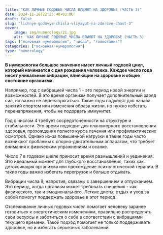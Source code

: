 ```yaml
---
title: "КАК ЛИЧНЫЕ ГОДОВЫЕ ЧИСЛА ВЛИЯЮТ НА ЗДОРОВЬЕ (ЧАСТЬ 3)"
date: 2024-11-16T22:25:40+03:00
draft: false
slug: "lichnye-godovye-chisla-vliyayut-na-zdorove-chast-3"
cover:
    image: img/numerology/21.jpg
    alt: 'КАК ЛИЧНЫЕ ГОДОВЫЕ ЧИСЛА ВЛИЯЮТ НА ЗДОРОВЬЕ (ЧАСТЬ 3)'
tags: ["основная нумерология", "числа", "толкования"]
categories: ["основная нумерология"]
type: "numerology"
---
```



**В нумерологии большое значение имеет личный годовой цикл, который начинается с дня рождения человека. Каждое число года несет уникальные вибрации, влияющие на здоровье и общее состояние организма.**

Например, год с вибрацией числа 1 - это период новой энергии и возможностей. В это время организм получает дополнительный заряд сил, но важно не перенапрягаться. Такие годы подходят для начала занятий спортом или изменения образа жизни, но нужно избегать перенапряжения, чтобы не подорвать иммунитет.

Год с числом 4 требует сосредоточенности на структуре и стабильности. Это время подходит для планомерного восстановления здоровья, прохождения полного курса лечения или профилактических осмотров. Однако из-за повышенной нагрузки в такие годы часто возникают проблемы с опорно-двигательным аппаратом, что требует внимания к физическим упражнениям и осанке.

Число 7 в годовом цикле приносит время размышлений и уединения. Это идеальный момент для глубокого восстановления, таких как детоксикация организма или прохождение психологической терапии. В такие годы важно избегать перегрузок и больше отдыхать.

Вибрации числа 9, напротив, связаны с завершением и отпусканием. Это период, когда организм может требовать очищения - как физического, так и эмоционального. Легкие диеты, отдых и уход за собой помогут поддержать здоровье в этот период.

Отслеживание личных годовых чисел помогает человеку заранее готовиться к энергетическим изменениям, правильно распределять свои ресурсы и заботиться о себе в соответствии с вибрациями текущего времени. Такой подход помогает не только поддерживать здоровье, но и избегать серьезных заболеваний.
